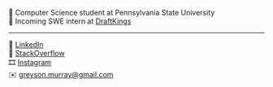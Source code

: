 🦁 Computer Science student at Pennsylvania State University\
🎲 Incoming SWE intern at [DraftKings](https://www.draftkings.com/)

---

🔗 [LinkedIn](https://www.linkedin.com/in/greyson-murray/)\
🥞 [StackOverflow](https://stackoverflow.com/users/12326283/gmdev)\
🎞 [Instagram](https://www.instagram.com/greyson.murray/)\
✉️ greyson.murray@gmail.com
